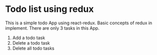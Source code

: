 # Todo list using redux

This is a simple todo App using react-redux. Basic concepts of redux in implement. There are only 3 tasks in this App.
1. Add a todo task
2. Delete a todo task
3. Delete all todo tasks
